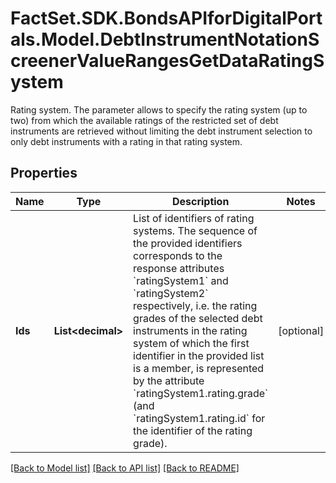 # FactSet.SDK.BondsAPIforDigitalPortals.Model.DebtInstrumentNotationScreenerValueRangesGetDataRatingSystem
Rating system. The parameter allows to specify the rating system (up to two) from which the available ratings of the restricted set of debt instruments are retrieved without limiting the debt instrument selection to only debt instruments with a rating in that rating system.

## Properties

Name | Type | Description | Notes
------------ | ------------- | ------------- | -------------
**Ids** | **List&lt;decimal&gt;** | List of identifiers of rating systems. The sequence of the provided identifiers corresponds to the response attributes &#x60;ratingSystem1&#x60; and &#x60;ratingSystem2&#x60; respectively, i.e. the rating grades of the selected debt instruments in the rating system of which the first identifier in the provided list is a member, is represented by the attribute &#x60;ratingSystem1.rating.grade&#x60; (and &#x60;ratingSystem1.rating.id&#x60; for the identifier of the rating grade). | [optional] 

[[Back to Model list]](../README.md#documentation-for-models) [[Back to API list]](../README.md#documentation-for-api-endpoints) [[Back to README]](../README.md)

